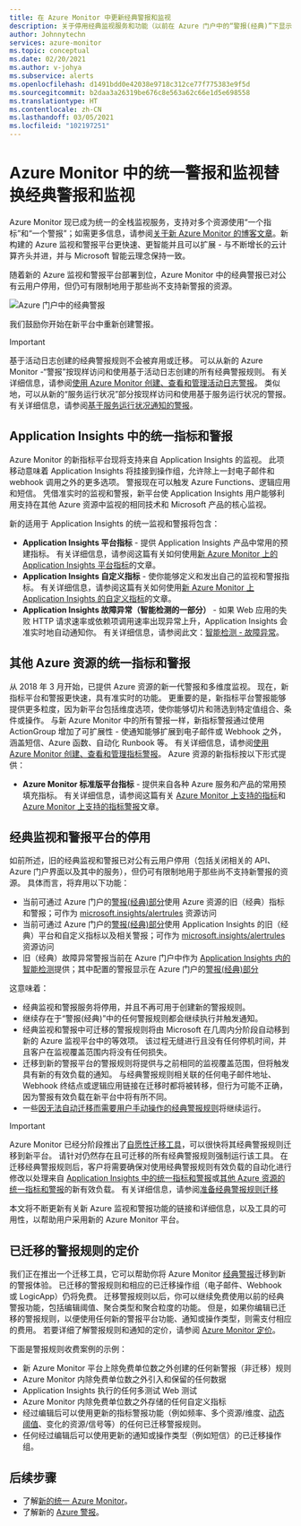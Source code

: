 ```yaml
---
title: 在 Azure Monitor 中更新经典警报和监视
description: 关于停用经典监视服务和功能（以前在 Azure 门户中的“警报(经典)”下显示）的说明。
author: Johnnytechn
services: azure-monitor
ms.topic: conceptual
ms.date: 02/20/2021
ms.author: v-johya
ms.subservice: alerts
ms.openlocfilehash: d1491bdd0e42038e9718c312ce77f775383e9f5d
ms.sourcegitcommit: b2daa3a26319be676c8e563a62c66e1d5e698558
ms.translationtype: HT
ms.contentlocale: zh-CN
ms.lasthandoff: 03/05/2021
ms.locfileid: "102197251"
---
```

# <a name="unified-alerting--monitoring-in-azure-monitor-replaces-classic-alerting--monitoring"></a>Azure Monitor 中的统一警报和监视替换经典警报和监视

Azure Monitor 现已成为统一的全栈监视服务，支持对多个资源使用“一个指标”和“一个警报”；如需更多信息，请参阅[关于新 Azure Monitor 的博客文章](https://azure.microsoft.com/blog/new-full-stack-monitoring-capabilities-in-azure-monitor/)。新构建的 Azure 监视和警报平台更快速、更智能并且可以扩展 - 与不断增长的云计算齐头并进，并与 Microsoft 智能云理念保持一致。

随着新的 Azure 监视和警报平台部署到位，Azure Monitor 中的经典警报已对公有云用户停用，但仍可有限制地用于那些尚不支持新警报的资源。

 ![Azure 门户中的经典警报](./media/monitoring-classic-retirement/monitor-alert-screen2.png) 

我们鼓励你开始在新平台中重新创建警报。

> [!IMPORTANT]
> 基于活动日志创建的经典警报规则不会被弃用或迁移。 可以从新的 Azure Monitor -“警报”按现样访问和使用基于活动日志创建的所有经典警报规则。 有关详细信息，请参阅[使用 Azure Monitor 创建、查看和管理活动日志警报](./alerts-activity-log.md)。 类似地，可以从新的“服务运行状况”部分按现样访问和使用基于服务运行状况的警报。 有关详细信息，请参阅[基于服务运行状况通知的警报](../../service-health/alerts-activity-log-service-notifications-portal.md)。

## <a name="unified-metrics-and-alerts-in-application-insights"></a>Application Insights 中的统一指标和警报

<!--Not available in MC: ITSM, Voice Calls -->
Azure Monitor 的新指标平台现将支持来自 Application Insights 的监视。 此项移动意味着 Application Insights 将挂接到操作组，允许除上一封电子邮件和 webhook 调用之外的更多选项。 警报现在可以触发 Azure Functions、逻辑应用和短信。 凭借准实时的监视和警报，新平台使 Application Insights 用户能够利用支持在其他 Azure 资源中监视的相同技术和 Microsoft 产品的核心监视。

新的适用于 Application Insights 的统一监视和警报将包含：

- **Application Insights 平台指标** - 提供 Application Insights 产品中常用的预建指标。 有关详细信息，请参阅这篇有关如何使用[新 Azure Monitor 上的 Application Insights 平台指标](../app/pre-aggregated-metrics-log-metrics.md#pre-aggregated-metrics)的文章。
- **Application Insights 自定义指标** - 使你能够定义和发出自己的监视和警报指标。 有关详细信息，请参阅这篇有关如何使用[新 Azure Monitor 上 Application Insights 的自定义指标](../app/pre-aggregated-metrics-log-metrics.md#custom-metrics-dimensions-and-pre-aggregation)的文章。
- **Application Insights 故障异常（智能检测的一部分）** - 如果 Web 应用的失败 HTTP 请求速率或依赖项调用速率出现异常上升，Application Insights 会准实时地自动通知你。 有关详细信息，请参阅此文：[智能检测 - 故障异常](../app/proactive-failure-diagnostics.md)。

## <a name="unified-metrics-and-alerts-for-other-azure-resources"></a>其他 Azure 资源的统一指标和警报

<!--Not available in MC: ITSM, Voice Calls -->
从 2018 年 3 月开始，已提供 Azure 资源的新一代警报和多维度监视。 现在，新指标平台和警报更快速，具有准实时的功能。 更重要的是，新指标平台警报能够提供更多粒度，因为新平台包括维度选项，使你能够切片和筛选到特定值组合、条件或操作。 与新 Azure Monitor 中的所有警报一样，新指标警报通过使用 ActionGroup 增加了可扩展性 - 使通知能够扩展到电子邮件或 Webhook 之外，涵盖短信、Azure 函数、自动化 Runbook 等。 有关详细信息，请参阅[使用 Azure Monitor 创建、查看和管理指标警报](./alerts-metric.md)。
Azure 资源的新指标按以下形式提供：

- **Azure Monitor 标准版平台指标** - 提供来自各种 Azure 服务和产品的常用预填充指标。 有关详细信息，请参阅这篇有关 [Azure Monitor 上支持的指标](./alerts-metric-near-real-time.md#metrics-and-dimensions-supported)和 [Azure Monitor 上支持的指标警报](./alerts-metric-overview.md#supported-resource-types-for-metric-alerts)文章。

## <a name="retirement-of-classic-monitoring-and-alerting-platform"></a>经典监视和警报平台的停用

如前所述，旧的经典监视和警报已对公有云用户停用（包括关闭相关的 API、Azure 门户界面以及其中的服务），但仍可有限制地用于那些尚不支持新警报的资源。 具体而言，将弃用以下功能：

- 当前可通过 Azure 门户的[警报(经典)部分](./alerts-classic.overview.md)使用 Azure 资源的旧（经典）指标和警报；可作为 [microsoft.insights/alertrules](https://docs.microsoft.com/rest/api/monitor/alertrules) 资源访问
- 当前可通过 Azure 门户的[警报(经典)部分](./alerts-classic.overview.md)使用 Application Insights 的旧（经典）平台和自定义指标以及相关警报；可作为 [microsoft.insights/alertrules](https://docs.microsoft.com/rest/api/monitor/alertrules) 资源访问
- 旧（经典）故障异常警报当前在 Azure 门户中作为 [Application Insights 内的智能检测](../app/proactive-diagnostics.md)提供；其中配置的警报显示在 Azure 门户的[警报(经典)部分](./alerts-classic.overview.md)

这意味着：

- 经典监视和警报服务将停用，并且不再可用于创建新的警报规则。
- 继续存在于“警报(经典)”中的任何警报规则都会继续执行并触发通知。
- 经典监视和警报中可迁移的警报规则将由 Microsoft 在几周内分阶段自动移到新的 Azure 监视平台中的等效项。 该过程无缝进行且没有任何停机时间，并且客户在监视覆盖范围内将没有任何损失。
- 迁移到新的警报平台的警报规则将提供与之前相同的监视覆盖范围，但将触发具有新的有效负载的通知。 与经典警报规则相关联的任何电子邮件地址、Webhook 终结点或逻辑应用链接在迁移时都将被转移，但行为可能不正确，因为警报有效负载在新平台中将有所不同。
- 一些[因无法自动迁移而需要用户手动操作的经典警报规则](../alerts/alerts-understand-migration.md#manually-migrating-classic-alerts-to-newer-alerts)将继续运行。

> [!IMPORTANT]
> Azure Monitor 已经分阶段推出了[自愿性迁移工具](../alerts/alerts-using-migration-tool.md)，可以很快将其经典警报规则迁移到新平台。 请针对仍然存在且可迁移的所有经典警报规则强制运行该工具。 在迁移经典警报规则后，客户将需要确保对使用经典警报规则有效负载的自动化进行修改以处理来自 [Application Insights 中的统一指标和警报](#unified-metrics-and-alerts-in-application-insights)或[其他 Azure 资源的统一指标和警报](#unified-metrics-and-alerts-for-other-azure-resources)的新有效负载。 有关详细信息，请参阅[准备经典警报规则迁移](../alerts/alerts-prepare-migration.md)

本文将不断更新有关新 Azure 监视和警报功能的链接和详细信息，以及工具的可用性，以帮助用户采用新的 Azure Monitor 平台。

## <a name="pricing-for-migrated-alert-rules"></a>已迁移的警报规则的定价

我们正在推出一个迁移工具，它可以帮助你将 Azure Monitor [经典警报](./alerts-classic.overview.md)迁移到新的警报体验。 已迁移的警报规则和相应的已迁移操作组（电子邮件、Webhook 或 LogicApp）仍将免费。 迁移警报规则以后，你可以继续免费使用以前的经典警报功能，包括编辑阈值、聚合类型和聚合粒度的功能。 但是，如果你编辑已迁移的警报规则，以便使用任何新的警报平台功能、通知或操作类型，则需支付相应的费用。 若要详细了解警报规则和通知的定价，请参阅 [Azure Monitor 定价](https://www.azure.cn/pricing/details/monitor/)。

下面是警报规则收费案例的示例：

- 新 Azure Monitor 平台上除免费单位数之外创建的任何新警报（非迁移）规则
- Azure Monitor 内除免费单位数之外引入和保留的任何数据
- Application Insights 执行的任何多测试 Web 测试
- Azure Monitor 内除免费单位数之外存储的任何自定义指标
- 经过编辑后可以使用更新的指标警报功能（例如频率、多个资源/维度、[动态阈值](../alerts/alerts-dynamic-thresholds.md)、变化的资源/信号等）的任何已迁移警报规则。
- 任何经过编辑后可以使用更新的通知或操作类型（例如短信）的已迁移操作组。

## <a name="next-steps"></a>后续步骤

* 了解[新的统一 Azure Monitor](../overview.md)。
* 了解新的 [Azure 警报](../platform/alerts-overview.md)。


